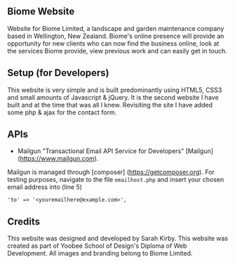 ## Biome Website
Website for Biome Limited, a landscape and garden maintenance company based in Wellington, New Zealand.
Biome's online presence will provide an opportunity for new clients who can now find the business online, look at the services Biome provide, view previous work and can easily get in touch.

## Setup (for Developers)
This website is very simple and is built predominantly using HTML5, CSS3 and small amounts of Javascript & jQuery. It is the second website I have built and at the time that was all I knew. Revisiting the site I have added some php & ajax for the contact form.

## APIs
* Mailgun "Transactional Email API Service for Developers" [Mailgun] (https://www.mailgun.com).

Mailgun is managed through [composer] (https://getcomposer.org).
For testing purposes, navigate to the file `emailhost.php` and insert your chosen email address into (line 5)

`'to' => '<youremailhere@example.com>',`

## Credits
This website was designed and developed by Sarah Kirby. This website was created as part of Yoobee School of Design's Diploma of Web Development. All images and branding belong to Biome Limited.


